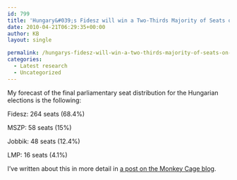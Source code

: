 ```yaml
---
id: 799
title: 'Hungary&#039;s Fidesz will win a Two-Thirds Majority of Seats on April 25'
date: 2010-04-21T06:29:35+00:00
author: KB
layout: single

permalink: /hungarys-fidesz-will-win-a-two-thirds-majority-of-seats-on-april-25-2/
categories:
  - Latest research
  - Uncategorized
---
```

My forecast of the final parliamentary seat distribution for the Hungarian elections is the following:

Fidesz: 264 seats (68.4%)
  
MSZP: 58 seats (15%)
  
Jobbik: 48 seats (12.4%)
  
LMP: 16 seats (4.1%)

I&#8217;ve written about this in more detail in [a post on the Monkey Cage blog](http://www.themonkeycage.org/2010/04/hungarian_election_prediction.html).

